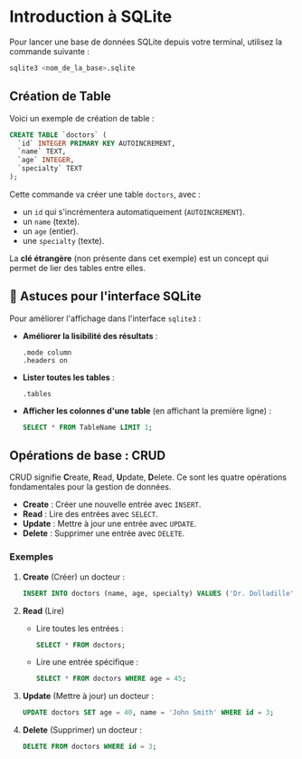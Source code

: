 # Introduction à SQLite

Pour lancer une base de données SQLite depuis votre terminal, utilisez la commande suivante :

```bash
sqlite3 <nom_de_la_base>.sqlite
```

## Création de Table

Voici un exemple de création de table :

```sql
CREATE TABLE `doctors` (
  `id` INTEGER PRIMARY KEY AUTOINCREMENT, 
  `name` TEXT,
  `age` INTEGER,
  `specialty` TEXT
);
```

Cette commande va créer une table `doctors`, avec :
*   un `id` qui s'incrémentera automatiquement (`AUTOINCREMENT`).
*   un `name` (texte).
*   un `age` (entier).
*   une `specialty` (texte).

La **clé étrangère** (non présente dans cet exemple) est un concept qui permet de lier des tables entre elles.

## 🚀 Astuces pour l'interface SQLite

Pour améliorer l'affichage dans l'interface `sqlite3` :

*   **Améliorer la lisibilité des résultats** :
    ```sqlite
    .mode column
    .headers on
    ```
*   **Lister toutes les tables** :
    ```sqlite
    .tables
    ```
*   **Afficher les colonnes d'une table** (en affichant la première ligne) :
    ```sql
    SELECT * FROM TableName LIMIT 1;
    ```

## Opérations de base : CRUD

CRUD signifie **C**reate, **R**ead, **U**pdate, **D**elete. Ce sont les quatre opérations fondamentales pour la gestion de données.

*   **Create** : Créer une nouvelle entrée avec `INSERT`.
*   **Read** : Lire des entrées avec `SELECT`.
*   **Update** : Mettre à jour une entrée avec `UPDATE`.
*   **Delete** : Supprimer une entrée avec `DELETE`.

### Exemples

1.  **Create** (Créer) un docteur :
    ```sql
    INSERT INTO doctors (name, age, specialty) VALUES ('Dr. Dolladille', 45, 'Dentist');
    ```

2.  **Read** (Lire)
    *   Lire toutes les entrées :
        ```sql
        SELECT * FROM doctors;
        ```
    *   Lire une entrée spécifique :
        ```sql
        SELECT * FROM doctors WHERE age = 45;
        ```

3.  **Update** (Mettre à jour) un docteur :
    ```sql
    UPDATE doctors SET age = 40, name = 'John Smith' WHERE id = 3;
    ```

4.  **Delete** (Supprimer) un docteur :
    ```sql
    DELETE FROM doctors WHERE id = 3;
    ```
